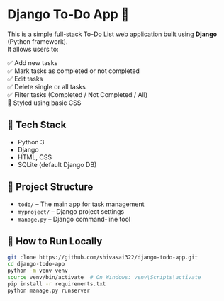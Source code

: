 # Django To-Do App 📝

This is a simple full-stack To-Do List web application built using **Django** (Python framework).  
It allows users to:

✅ Add new tasks  
✅ Mark tasks as completed or not completed  
✅ Edit tasks  
✅ Delete single or all tasks  
✅ Filter tasks (Completed / Not Completed / All)  
🎨 Styled using basic CSS

## 🔧 Tech Stack

- Python 3
- Django
- HTML, CSS
- SQLite (default Django DB)

## 📂 Project Structure

- `todo/` – The main app for task management  
- `myproject/` – Django project settings  
- `manage.py` – Django command-line tool  

## 🚀 How to Run Locally

```bash
git clone https://github.com/shivasai322/django-todo-app.git
cd django-todo-app
python -m venv venv
source venv/bin/activate  # On Windows: venv\Scripts\activate
pip install -r requirements.txt
python manage.py runserver
